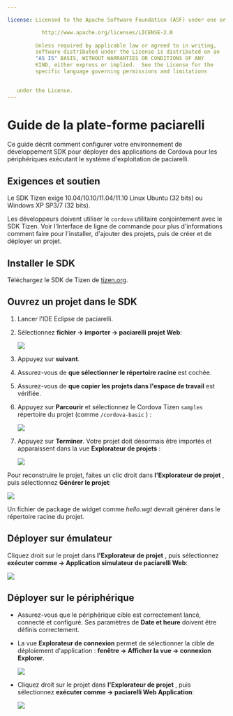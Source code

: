```yaml
---

license: Licensed to the Apache Software Foundation (ASF) under one or more contributor license agreements. See the NOTICE file distributed with this work for additional information regarding copyright ownership. The ASF licenses this file to you under the Apache License, Version 2.0 (the "License"); you may not use this file except in compliance with the License. You may obtain a copy of the License at

           http://www.apache.org/licenses/LICENSE-2.0
    
         Unless required by applicable law or agreed to in writing,
         software distributed under the License is distributed on an
         "AS IS" BASIS, WITHOUT WARRANTIES OR CONDITIONS OF ANY
         KIND, either express or implied.  See the License for the
         specific language governing permissions and limitations
    

   under the License.
---
```


# Guide de la plate-forme paciarelli

Ce guide décrit comment configurer votre environnement de développement SDK pour déployer des applications de Cordova pour les périphériques exécutant le système d'exploitation de paciarelli.

## Exigences et soutien

Le SDK Tizen exige 10.04/10.10/11.04/11.10 Linux Ubuntu (32 bits) ou Windows XP SP3/7 (32 bits).

Les développeurs doivent utiliser le `cordova` utilitaire conjointement avec le SDK Tizen. Voir l'Interface de ligne de commande pour plus d'informations comment faire pour l'installer, d'ajouter des projets, puis de créer et de déployer un projet.

## Installer le SDK

Téléchargez le SDK de Tizen de [tizen.org][1].

 [1]: https://developer.tizen.org/sdk

<!--

- (optional) Install Tizen Cordova template projects: copy the
  `/templates` directory content into the Tizen Eclipse IDE web
  templates directory (e.g.:
  `/home/my_username/tizen-sdk/IDE/Templates/web`).

- __Method #2: Use Tizen Eclipse IDE Cordova Tizen project templates__
    - Launch Tizen Eclipse IDE
    - Select  __File &rarr; New &rarr; Tizen Web Project__
    - Select __User Template__ and __User defined__ items
    - Select one of the Tizen Cordova template (e.g.: __CordovaBasicTemplate__)
    - Fill the __Project name__ and its target __Location__

    ![](img/guide/platforms/tizen/project_template.png)

    - Click __Finish__

    ![](img/guide/platforms/tizen/project_explorer.png)

    - Your project should now appear in the __Project Explorer__ view

-->

## Ouvrez un projet dans le SDK

1.  Lancer l'IDE Eclipse de paciarelli.

2.  Sélectionnez **fichier → importer → paciarelli projet Web**:
    
    ![][2]

3.  Appuyez sur **suivant**.

4.  Assurez-vous de **que sélectionner le répertoire racine** est cochée.

5.  Assurez-vous de **que copier les projets dans l'espace de travail** est vérifiée.

6.  Appuyez sur **Parcourir** et sélectionnez le Cordova Tizen `samples` répertoire du projet (comme `/cordova-basic` ) :
    
    ![][3]

7.  Appuyez sur **Terminer**. Votre projet doit désormais être importés et apparaissent dans la vue **Explorateur de projets** :
    
    ![][4]

 [2]: img/guide/platforms/tizen/import_project.png
 [3]: img/guide/platforms/tizen/import_widget.png
 [4]: img/guide/platforms/tizen/project_explorer.png

Pour reconstruire le projet, faites un clic droit dans **l'Explorateur de projet** , puis sélectionnez **Générer le projet**:

![][5]

 [5]: img/guide/platforms/tizen/build_project.png

Un fichier de package de widget comme *hello.wgt* devrait générer dans le répertoire racine du projet.

## Déployer sur émulateur

Cliquez droit sur le projet dans **l'Explorateur de projet** , puis sélectionnez **exécuter comme → Application simulateur de paciarelli Web**:

![][6]

 [6]: img/guide/platforms/tizen/runas_web_sim_app.png

## Déployer sur le périphérique

*   Assurez-vous que le périphérique cible est correctement lancé, connecté et configuré. Ses paramètres de **Date et heure** doivent être définis correctement.

*   La vue **Explorateur de connexion** permet de sélectionner la cible de déploiement d'application : **fenêtre → Afficher la vue → connexion Explorer**.
    
    ![][7]

*   Cliquez droit sur le projet dans **l'Explorateur de projet** , puis sélectionnez **exécuter comme → paciarelli Web Application**:
    
    ![][8]

 [7]: img/guide/platforms/tizen/connection_explorer.png
 [8]: img/guide/platforms/tizen/runas_web_app.png